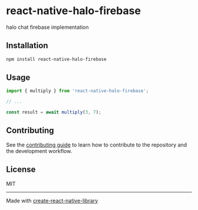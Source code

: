 # react-native-halo-firebase

halo chat firebase implementation

## Installation

```sh
npm install react-native-halo-firebase
```

## Usage

```js
import { multiply } from 'react-native-halo-firebase';

// ...

const result = await multiply(3, 7);
```

## Contributing

See the [contributing guide](CONTRIBUTING.md) to learn how to contribute to the repository and the development workflow.

## License

MIT

---

Made with [create-react-native-library](https://github.com/callstack/react-native-builder-bob)
